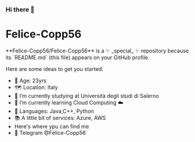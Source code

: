 ### Hi there 👋

<h1>Felice-Copp56</h1>
**Felice-Copp56/Felice-Copp56** is a ✨ _special_ ✨ repository because its `README.md` (this file) appears on your GitHub profile.

Here are some ideas to get you started:
- 📆 Age: 23yrs
- 🗺 Location: Italy
- 🔭 I’m currently studying at Università degli studi di Salerno
- 🌱 I’m currently learning Cloud Computing ☁️
- 📝 Languages: Java,C++, Python
- 📚 A little bit of services: Azure, AWS
- Here's where ypu can find me
- 📨 Telegram @Felice-Copp56


